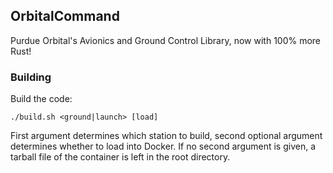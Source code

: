 ## OrbitalCommand
Purdue Orbital's Avionics and Ground Control Library, now with 100% more Rust!

### Building
Build the code:
```
./build.sh <ground|launch> [load]
```

First argument determines which station to build, second optional argument determines whether to load into Docker. 
If no second argument is given, a tarball file of the container is left in the root directory.